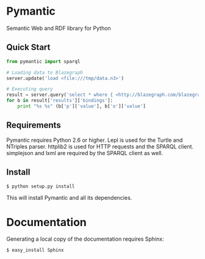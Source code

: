 Pymantic
========

Semantic Web and RDF library for Python


Quick Start
-----------
```python
from pymantic import sparql

# Loading data to Blazegraph
server.update('load <file:///tmp/data.n3>')

# Executing query
result = server.query('select * where { <http://blazegraph.com/blazegraph> ?p ?o }')
for b in result['results']['bindings']:
    print "%s %s" (b['p']['value'], b['o']['value']
```

Requirements
------------

Pymantic requires Python 2.6 or higher. Lepl is used for the Turtle and NTriples parser. httplib2 is used for HTTP 
requests and the SPARQL client. simplejson and lxml are required by the SPARQL client as well.


Install
------

```
$ python setup.py install
```

This will install Pymantic and all its dependencies.


Documentation
=============

Generating a local copy of the documentation requires Sphinx:

```
$ easy_install Sphinx
```

